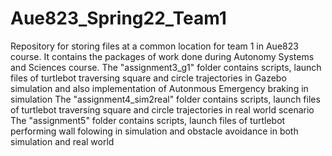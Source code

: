# Aue823_Spring22_Team1
Repository for storing files at a common location for team 1 in Aue823 course.
It contains the packages of work done during Autonomy Systems and Sciences course. 
The "assignment3_g1" folder contains scripts, launch files of turtlebot traversing square and circle trajectories in Gazebo simulation and also implementation of Autonmous Emergency braking in simulation
The "assignment4_sim2real" folder contains scripts, launch files of turtlebot traversing square and circle trajectories in real world scenario
The "assignment5" folder contains scripts, launch files of turtlebot performing wall folowing in simulation and obstacle avoidance in both simulation and real world
